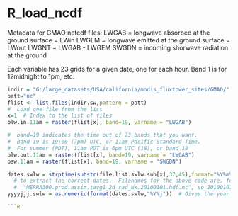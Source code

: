 # R_load_ncdf

Metadata for GMAO netcdf files:
  LWGAB = longwave absorbed at the ground surface = LWin
  LWGEM = longwave emitted at the ground surface = LWout
  LWGNT = LWGAB - LWGEM
  SWGDN = incoming shorwave radiation at the ground
  
Each variable has 23 grids for a given date, one for each hour.
Band 1 is for 12midnight to 1pm, etc.

```R
indir = "G:/large_datasets/USA/california/modis_fluxtower_sites/GMAO/"  # Directory with a list of ncdf files
patt="nc"
flist <- list.files(indir.sw,pattern = patt)
#  Load one file from the list
x=1  # Index to the list of files
blw.in.11am = raster(flist[x], band=19, varname = "LWGAB")

#  band=19 indicates the time out of 23 bands that you want.
#  Band 19 is 19:00 (7pm) UTC, or 11am Pacific Standard Time.
#  For summer (PDT), 11am PDT is 6pm UTC (18), or band 18
blw.out.11am = raster(flist[x], band=19, varname = "LWGAB")
bsw.11am = raster(flist[x], band=19, varname = "SWGDN")

dates.swlw = strptime(substr(file.list.swlw.sub[x],37,45),format="%Y%m%d") # The values 37 and 45 may need to be changed
  # to extract the correct dates.  Filenames for the above code are, for example:
  #  "MERRA300.prod.assim.tavg1_2d_rad_Nx.20100101.hdf.nc", so 20100101 is from 37 to 45
yyyyjjj.swlw = as.numeric(format(dates.swlw,"%Y%j"))  # Gives the year and julian date of the ncdf file

```R
